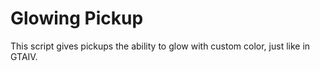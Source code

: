 # Glowing Pickup

This script gives pickups the ability to glow with custom color, just like in GTAIV.
